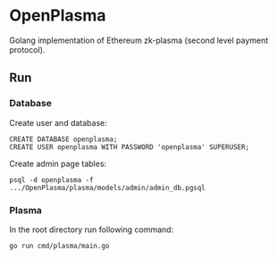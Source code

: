 # OpenPlasma
Golang implementation of Ethereum zk-plasma (second level payment protocol).

## Run

### Database
Create user and database:
```
CREATE DATABASE openplasma;
CREATE USER openplasma WITH PASSWORD 'openplasma' SUPERUSER;
```
Create admin page tables:
```
psql -d openplasma -f .../OpenPlasma/plasma/models/admin/admin_db.pgsql
```
### Plasma
In the root directory run following command:
```
go run cmd/plasma/main.go
```
